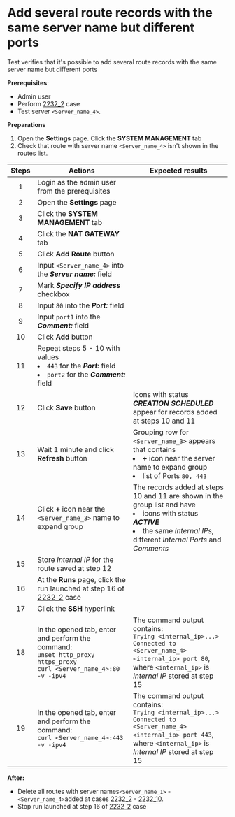 # Add several route records with the same server name but different ports

Test verifies that it's possible to add several route records with the same server name but different ports

**Prerequisites**:
- Admin user
- Perform [2232_2](2232_2.md) case
- Test server `<Server_name_4>`.

**Preparations**
1. Open the **Settings** page. Click the **SYSTEM MANAGEMENT** tab
2. Check that route with server name `<Server_name_4>` isn't shown in the routes list.

| Steps | Actions | Expected results |
| :---: | --- | --- |
| 1 | Login as the admin user from the prerequisites | |
| 2 | Open the **Settings** page | |
| 3 | Click the **SYSTEM MANAGEMENT** tab | |
| 4 | Click the **NAT GATEWAY** tab | |
| 5 | Click **Add Route** button | |
| 6 | Input `<Server_name_4>` into the ***Server name:*** field |  |
| 7 | Mark ***Specify IP address*** checkbox | |
| 8 | Input `80` into the ***Port:*** field | |
| 9 | Input `port1` into the ***Comment:*** field | |
| 10 | Click **Add** button | |
| 11 | Repeat steps 5 - 10 with values <li>`443` for the ***Port:*** field <li> `port2` for the ***Comment:*** field | |
| 12 | Click **Save** button | Icons with status ***CREATION SCHEDULED*** appear for records added at steps 10 and 11 |
| 13 | Wait 1 minute and click **Refresh** button | Grouping row for `<Server_name_3>` appears that contains <li> **+** icon near the server name to expand group <li> list of Ports `80, 443`
| 14 | Click **+** icon near the `<Server_name_3>` name to expand group | The records added at steps 10 and 11 are shown in the group list and have <li> icons with status ***ACTIVE*** <li> the same *Internal IPs*, different *Internal Ports* and *Comments* |
| 15 | Store *Internal IP* for the route saved at step 12 | |
| 16 | At the **Runs** page, click the run launched at step 16 of [2232_2](2232_2.md) case| |
| 17 | Click the **SSH** hyperlink | |
| 18 | In the opened tab, enter and perform the command: <br>`unset http_proxy https_proxy` <br> `curl <Server_name_4>:80 -v -ipv4` | The command output contains: <br> `Trying <internal_ip>...>` <br> `Connected to <Server_name_4> <internal_ip> port 80`, <br> where `<internal_ip>` is *Internal IP* stored at step 15 |
| 19 | In the opened tab, enter and perform the command: <br> `curl <Server_name_4>:443 -v -ipv4` | The command output contains: <br> `Trying <internal_ip>...>` <br> `Connected to <Server_name_4> <internal_ip> port 443`, <br> where `<internal_ip>` is *Internal IP* stored at step 15 |

**After:**
- Delete all routes with server names`<Server_name_1>` - `<Server_name_4>`added at cases [2232_2](2232_2.md) - [2232_10](2232_10.md).
- Stop run launched at step 16 of [2232_2](2232_2.md) case  